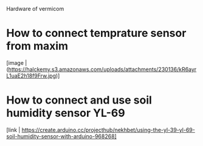 Hardware of vermicom

# How to connect temprature sensor from maxim

[image | (https://halckemy.s3.amazonaws.com/uploads/attachments/230136/kR6ayrL1uaE2h18f9Frw.jpg)]

# How to connect and use soil humidity sensor YL-69

[link | https://create.arduino.cc/projecthub/nekhbet/using-the-yl-39-yl-69-soil-humidity-sensor-with-arduino-968268]

